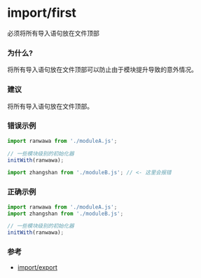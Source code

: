 # import/first

必须将所有导入语句放在文件顶部

### 为什么?

将所有导入语句放在文件顶部可以防止由于模块提升导致的意外情况。

### 建议

将所有导入语句放在文件顶部。

### 错误示例

```js
import ranwawa from './moduleA.js';

// 一些模块级别的初始化器
initWith(ranwawa);

import zhangshan from './moduleB.js'; // <- 这里会报错
```

### 正确示例

```js
import ranwawa from './moduleA.js';
import zhangshan from './moduleB.js';

// 一些模块级别的初始化器
initWith(ranwawa);
```

### 参考

- [import/export](https://github.com/benmosher/eslint-plugin-import/blob/master/docs/rules/first.md)
